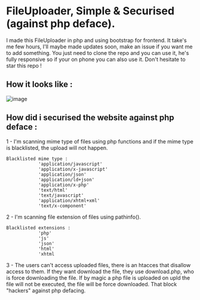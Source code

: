 # FileUploader, Simple & Securised (against php deface).
I made this FileUploader in php and using bootstrap for frontend. It take's me few hours, I'll maybe made updates soon, make an issue if you want me to add something. You just need to clone the repo and you can use it, he's fully responsive so if your on phone you can also use it. Don't hesitate to star this repo !

## How it looks like :

![image](https://user-images.githubusercontent.com/45340378/54077342-2e9cff00-42b7-11e9-85c0-96c795de592f.png)

## How did i securised the website against php deface :

1 - I'm scanning mime type of files using php functions and if the mime type is blacklisted, the upload will not happen.
```
Blacklisted mime type :
            'application/javascript'
            'application/x-javascript'
            'application/json'
            'application/ld+json'
            'application/x-php'
            'text/html'
            'text/javascript'
            'application/xhtml+xml'
            'text/x-component'
```
2 - I'm scanning file extension of files using pathinfo().
```
Blacklisted extensions :
            'php'
            'js'
            'json'
            'html'
            'xhtml
```
3 - The users can't access uploaded files, there is an htacces that disallow access to them. If they want download the file, they use download.php, who is force downloading the file. If by magic a php file is uploaded on upld the file will not be executed, the file will be force downloaded. That block "hackers" against php defacing.
